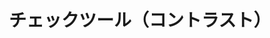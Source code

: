 ---
layout: ./src/html/tag.pug
type: 'tag'
title: 'チェックツール（コントラスト）'
desc: ''
name: 'color_check_tool'
---